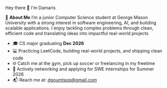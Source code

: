  Hey there 👋 I'm Damaris 
 
🎯 **About Me**
I’m a junior Computer Science student at George Mason University with a strong interest in software engineering, AI, and building scalable applications.
I enjoy tackling complex problems through clean, efficient code and translating ideas into impactful real-world projects

- 🎓 CS major graduating **Dec 2026**
- 💻 Practicing LeetCode, building real-world projects, and shipping clean code
- 🌐 Catch me at the gym, pick up soccer or freelancing in my freetime
- 🤝 Actively networking and applying for SWE internships for Summer 2026
- 📬 Reach me at: dgoumtsop@gmail.com

